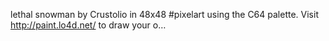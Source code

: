 lethal snowman by Crustolio in 48x48 #pixelart using the C64 palette. Visit http://paint.lo4d.net/ to draw your o… 